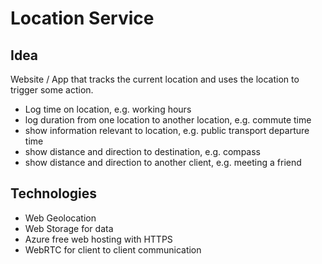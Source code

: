 # Location Service

## Idea

Website / App that tracks the current location and uses the location to trigger some action.

* Log time on location, e.g. working hours
* log duration from one location to another location, e.g. commute time
* show information relevant to location, e.g. public transport departure time
* show distance and direction to destination, e.g. compass
* show distance and direction to another client, e.g. meeting a friend

## Technologies

* Web Geolocation
* Web Storage for data
* Azure free web hosting with HTTPS
* WebRTC for client to client communication